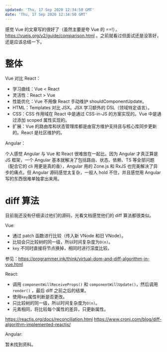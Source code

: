 ```yaml
---
updated: 'Thu, 17 Sep 2020 12:34:50 GMT'
date: 'Thu, 17 Sep 2020 12:34:50 GMT'
---
```


感觉 Vue 的文章写的很好了（虽然主要是夸 Vue 的 ==!），<https://vuejs.org/v2/guide/comparison.html> 。之前就看过但面试还是没答好，还是应该总结一下。

# 整体

Vue 对比 React：

-   学习曲线：Vue < React
-   灵活性：React > Vue
-   性能优化：Vue 不用像 React 手动维护 shouldComponentUpdate。
-   HTML：Templates 对比 JSX。JSX 学习额外的 DSL（领域特定语言）。
-   CSS：CSS 作用域在 React 中是通过 CSS-in-JS 的方案实现的。Vue 中是通过添加 scoped 属性实现的。
-   扩展：Vue 的路由库和状态管理库都是由官方维护支持且与核心库同步更新的。React 是社区维护的。

Angular：

个人感觉 Angular 与 Vue 和 React 很难放在一起比。因为 Angular 才真正算是 JS 框架，一个 Angular 基本就解决了包括路由、状态、依赖、TS 等全部问题（配合它的 cli 用更是真的香），Angular 用的 Zone.js 和 RxJS 也完美解决了异步的痛点。但 Angular 源码感觉太复杂，一般人 hold 不住，并且感觉用 Angular 写的东西很难单独拿出来用。

# diff 算法

目前我还没有仔细读过他们的源码，光看文档感觉他们的 diff 算法都很类似。

Vue:

-   通过 patch 函数进行比较（传入新 VNode 和旧 VNode）。
-   比较会只比较树的同一级，所以时间复杂度为`O(n)`。
-   `key` 不同时直接将节点换掉，相同时进行深度比较。

参见：<https://programmer.ink/think/virtual-dom-and-diff-algorithm-in-vue.html>

React:

-   调用 `componentWillReceiveProps()` 和 `componentWillUpdate()`，然后调用 `render()` ，最后 diff 之前之后的结果。
-   使用`key`属性判断是否更改。
-   只比较树的同一级，所以时间复杂度为`O(n)`。
-   元素相同，将比较每个属性的差异，只更新属性。

<https://reactjs.org/docs/reconciliation.html>
<https://www.cronj.com/blog/diff-algorithm-implemented-reactjs/>

Angular:

暂未找到资料。
